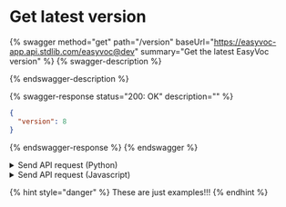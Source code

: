 # Get latest version

{% swagger method="get" path="/version" baseUrl="https://easyvoc-app.api.stdlib.com/easyvoc@dev" summary="Get the latest EasyVoc version" %}
{% swagger-description %}

{% endswagger-description %}

{% swagger-response status="200: OK" description="" %}
```json
{
  "version": 8
}
```
{% endswagger-response %}
{% endswagger %}

<details>

<summary>Send API request (Python)</summary>

```python
import requests

def get_info_from_api():
    API_ENDPOINT = "https://easyvoc-app.api.stdlib.com/easyvoc@dev/version/"
    response = requests.get(API_ENDPOINT)
    return response.json()

if __name__ == '__main__':
    result = get_info_from_api()
    print(result)

```

</details>

<details>

<summary>Send API request (Javascript)</summary>

```javascript
fetch("https://easyvoc-app.api.stdlib.com/easyvoc@dev/version/")
.then(response => response.json())                                                                        
.then(data => {
  console.log(data);
})
.catch(error => console.error(error));

```

</details>

{% hint style="danger" %}
These are just examples!!!
{% endhint %}

